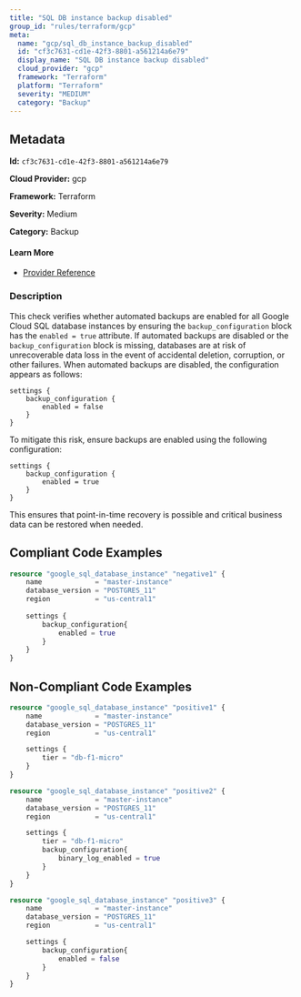 ```yaml
---
title: "SQL DB instance backup disabled"
group_id: "rules/terraform/gcp"
meta:
  name: "gcp/sql_db_instance_backup_disabled"
  id: "cf3c7631-cd1e-42f3-8801-a561214a6e79"
  display_name: "SQL DB instance backup disabled"
  cloud_provider: "gcp"
  framework: "Terraform"
  platform: "Terraform"
  severity: "MEDIUM"
  category: "Backup"
---
```

## Metadata

**Id:** `cf3c7631-cd1e-42f3-8801-a561214a6e79`

**Cloud Provider:** gcp

**Framework:** Terraform

**Severity:** Medium

**Category:** Backup

#### Learn More

 - [Provider Reference](https://registry.terraform.io/providers/hashicorp/google/latest/docs/resources/sql_database_instance)

### Description

 This check verifies whether automated backups are enabled for all Google Cloud SQL database instances by ensuring the `backup_configuration` block has the `enabled = true` attribute. If automated backups are disabled or the `backup_configuration` block is missing, databases are at risk of unrecoverable data loss in the event of accidental deletion, corruption, or other failures. When automated backups are disabled, the configuration appears as follows:

```
settings {
    backup_configuration {
        enabled = false
    }
}
```

To mitigate this risk, ensure backups are enabled using the following configuration:

```
settings {
    backup_configuration {
        enabled = true
    }
}
```

This ensures that point-in-time recovery is possible and critical business data can be restored when needed.


## Compliant Code Examples
```terraform
resource "google_sql_database_instance" "negative1" {
    name             = "master-instance"
    database_version = "POSTGRES_11"
    region           = "us-central1"
 
    settings {
        backup_configuration{
            enabled = true
        }
    }
}

```
## Non-Compliant Code Examples
```terraform
resource "google_sql_database_instance" "positive1" {
    name             = "master-instance"
    database_version = "POSTGRES_11"
    region           = "us-central1"

    settings {
        tier = "db-f1-micro"
    }
}

resource "google_sql_database_instance" "positive2" {
    name             = "master-instance"
    database_version = "POSTGRES_11"
    region           = "us-central1"

    settings {
        tier = "db-f1-micro"
        backup_configuration{
            binary_log_enabled = true
        }
    }
}

resource "google_sql_database_instance" "positive3" {
    name             = "master-instance"
    database_version = "POSTGRES_11"
    region           = "us-central1"

    settings {
        backup_configuration{
            enabled = false
        }
    }
}


```